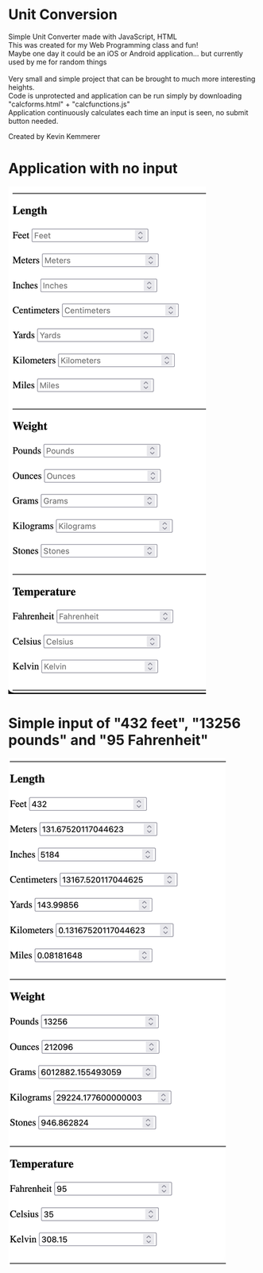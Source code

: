 # Unit Conversion
Simple Unit Converter made with JavaScript, HTML<br/>
This was created for my Web Programming class and fun!<br/>
Maybe one day it could be an iOS or Android application... but currently used by me for random things
<br/>
<br/>
Very small and simple project that can be brought to much more interesting heights.<br/>
Code is unprotected and application can be run simply by downloading "calcforms.html" + "calcfunctions.js"<br/>
Application continuously calculates each time an input is seen, no submit button needed.
<br/>

Created by Kevin Kemmerer
<br/>

# Application with no input
![conv](https://github.com/kkemmere/UnitConversion/blob/main/images/Screen%20Shot%202022-05-23%20at%208.54.51%20PM.png)
<br/>


# Simple input of "432 feet", "13256 pounds" and "95 Fahrenheit"
![conv](https://github.com/kkemmere/UnitConversion/blob/main/images/Screen%20Shot%202022-05-23%20at%209.04.23%20PM.png)
<br/>
